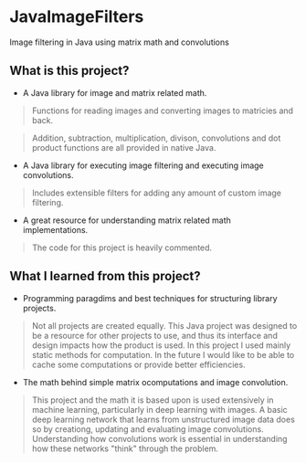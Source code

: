 # JavaImageFilters
Image filtering in Java using matrix math and convolutions

## What is this project?
- A Java library for image and matrix related math.
> Functions for reading images and converting images to matricies and back.

> Addition, subtraction, multiplication, divison, convolutions and dot product functions are all provided in native Java.

- A Java library for executing image filtering and executing image convolutions.
> Includes extensible filters for adding any amount of custom image filtering.
- A great resource for understanding matrix related math implementations.
> The code for this project is heavily commented.

## What I learned from this project?
- Programming paragdims and best techniques for structuring library projects.
> Not all projects are created equally. This Java project was designed to be a resource for other projects to use, and thus its interface and design impacts how the product is used. In this project I used mainly static methods for computation. In the future I would like to be able to cache some computations or provide better efficiencies.
- The math behind simple matrix ocomputations and image convolution.
> This project and the math it is based upon is used extensively in machine learning, particularly in deep learning with images. A basic deep learning network that learns from unstructured image data does so by creationg, updating and evaluating image convolutions. Understanding how convolutions work is essential in understanding how these networks "think" through the problem.

